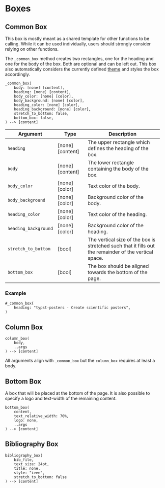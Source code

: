# Boxes

## Common Box
This box is mostly meant as a shared template for other functions to be calling.
While it can be used individually, users should strongly consider relying on other functions.

The `_common_box` method creates two rectangles, one for the heading and one for the body of the box.
Both are optional and can be left out.
This box also automatically considers the currently defined [theme](themes) and styles the box accordingly.
```typst
_common_box(
    body: [none] [content],
	heading: [none] [content],
	body_color: [none] [color],
	body_background: [none] [color],
	heading_color: [none] [color],
	heading_background: [none] [color],
	stretch_to_bottom: false,
	bottom_box: false,
) --> [content]
```

| Argument | Type | Description |
| --- | --- | --- |
| `heading` | [none] [content] | The upper rectangle which defines the heading of the box.
| `body` | [none] [content] | The lower rectangle containing the body of the box. |
| `body_color` | [none] [color] | Text color of the body. |
| `body_background` | [none] [color] | Background color of the body. |
| `heading_color` | [none] [color] | Text color of the heading. |
| `heading_background` | [none] [color] | Background color of the heading. |
| `stretch_to_bottom` | [bool] | The vertical size of the box is stretched such that it fills out the remainder of the vertical space. |
| `bottom_box` | [bool] | The box should be aligned towards the bottom of the page. |

### Example
```typst
#_common_box(
    heading: "typst-posters - Create scientific posters",
)
```

## Column Box
```typst
column_box(
	body,
	..args
) --> [content]
```
All arguments align with `_common_box` but the `column_box` requires at least a body.

## Bottom Box
A box that will be placed at the bottom of the page.
It is also possible to specify a logo and text-width of the remaining content.
```typst
bottom_box(
    content,
    text_relative_width: 70%,
    logo: none,
    ..args
) --> [content]
```

## Bibliography Box
```typst
bibliography_box(
    bib_file,
    text_size: 24pt,
    title: none,
    style: "ieee",
    stretch_to_bottom: false
) --> [content]
```
